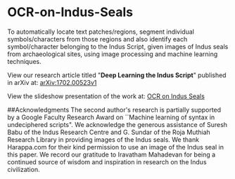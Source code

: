 # OCR-on-Indus-Seals

To automatically locate text patches/regions, segment individual symbols/characters from those regions and also identify each symbol/character belonging to the Indus Script, given images of Indus seals from archaeological sites, using image processing and machine learning techniques.

View our research article titled "__Deep Learning the Indus Script__" published in arXiv at: [arXiv:1702.00523v1](https://arxiv.org/abs/1702.00523v1)

View the slideshow presentation of the work at: [OCR on Indus Seals](https://rawgit.com/tpsatish95/OCR-on-Indus-Seals/master/slides/index.html)


##Acknowledgments
The second author's research is partially supported by a Google Faculty Research Award on ``Machine learning of syntax in undeciphered scripts". We acknowledge the generous assistance of Suresh Babu of the Indus Research Centre and G. Sundar of the Roja Muthiah Research Library in providing images of the Indus seals. We thank Harappa.com for their kind permission to use an image of the Indus seal in this paper. We record our gratitude to Iravatham Mahadevan for being a continued source of wisdom and inspiration in research on the Indus civilization.
